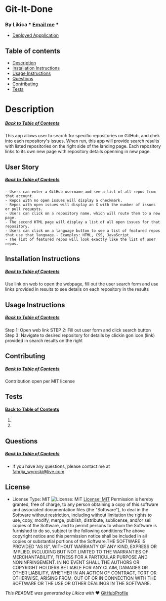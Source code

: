 # Git-It-Done
  ### By Likica * [Email me](mailto:fahrija_wyroski@live.com) * 
  * [Deployed Appplication](https://likica.github.io/git-it-done/)
 
  ## Table of contents
  * [Description](#Description)
  * [Installation Instructions](#installation-Instructions)
  * [Usage Instructions](#Usage-Instructions)
  * [Questions](#Questions)
  * [Contributing](#Contributing)
  * [Tests](#Tests)
 
  # Description
  ##### [Back to Table of Contents](#Table-of-Contents)
  This app allows user to search for specific repositories on GitHub, and chek into each repository's issues. When run, this app will provide search results with listed repositories on the right side of the landing page. Each repository links to its own new page with repository details openning in new page. 

  ## User Story
  ##### [Back to Table of Contents](#Table-of-Contents)
    - Users can enter a GitHub username and see a list of all repos from that account.
    - Repos with no open issues will display a checkmark.
    - Repos with open issues will display an X with the number of issues or pull requests.
    - Users can click on a repository name, which will route them to a new page.
    - The second HTML page will display a list of all open issues for that repository.
    - Users can click on a language button to see a list of featured repos that use that language.- Examples: HTML, CSS, JavaScript.  
    - The list of featured repos will look exactly like the list of user repos.

  ## Installation Instructions
  ##### [Back to Table of Contents](#Table-of-Contents)
  Use link on web to open the webpage, fill out the user search form and use links provided in results to see details on each repository in the results

  ## Usage Instructions
  ##### [Back to Table of Contents](#Table-of-Contents)
  Step 1: Open web link
  STEP 2: Fill out user form and click search button
  Step 3: Navigate to desired repository for details by clickin gon icon (link) provided in search results on the right

  ## Contributing
  ##### [Back to Table of Contents](#Table-of-Contents)
  Contribution open per MIT license

  ## Tests
  #### [Back to Table of Contents](#Table-of-Contents)
  1. 
  2. 

  ## Questions
  ##### [Back to Table of Contents](#Table-of-Contents)
  * If you have any questions, please contact me at fahrija_wyroski@live.com

  ## License 
  * License Type: MIT
    ![License: MIT](https://img.shields.io/badge/License-MIT-green.svg)
    [License: MIT](https://opensource.org/licenses/MIT)
    Permission is hereby granted, free of charge, to any person obtaining a copy of this software and associated documentation files (the "Software"), to deal in the Software without restriction, including without limitation the rights to use, copy, modify, merge, publish, distribute, sublicense, and/or sell copies of the Software, and to permit persons to whom the Software is furnished to do so, subject to the following conditions:The above copyright notice and this permission notice shall be included in all copies or substantial portions of the Software.THE SOFTWARE IS PROVIDED "AS IS", WITHOUT WARRANTY OF ANY KIND, EXPRESS OR IMPLIED, INCLUDING BUT NOT LIMITED TO THE WARRANTIES OF MERCHANTABILITY, FITNESS FOR A PARTICULAR PURPOSE AND NONINFRINGEMENT. IN NO EVENT SHALL THE AUTHORS OR COPYRIGHT HOLDERS BE LIABLE FOR ANY CLAIM, DAMAGES OR OTHER LIABILITY, WHETHER IN AN ACTION OF CONTRACT, TORT OR OTHERWISE, ARISING FROM, OUT OF OR IN CONNECTION WITH THE SOFTWARE OR THE USE OR OTHER DEALINGS IN THE SOFTWARE.


  _This README was generated by Likica with_ ❤️ [GitHubProfile](https://github.com/likica)
 
  
